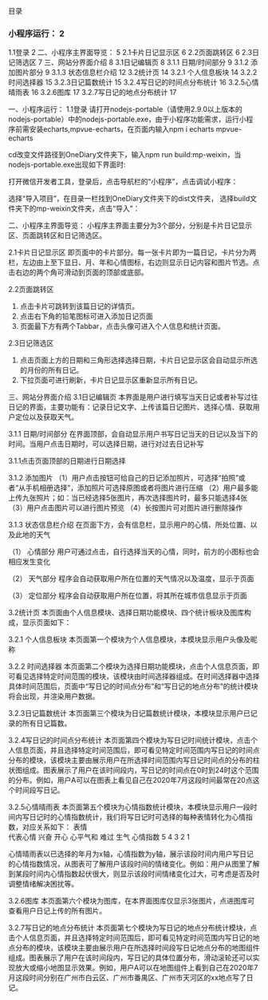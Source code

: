 目录
### 小程序运行：	2
1.1登录	2
二、小程序主界面导览：	5
2.1卡片日记显示区	6
2.2页面跳转区	6
2.3日记筛选区	7
三、网站分界面介绍	8
3.1日记编辑页	8
3.1.1 	日期/时间部分	9
3.1.2 	添加图片部分	9
3.1.3 	状态信息栏介绍	12
3.2统计页	14
3.2.1 个人信息板块	14
3.2.2 时间选择器	15
3.2.3日记篇数统计	15
3.2.4写日记的时间点分布统计	16
3.2.5心情晴雨表	16
3.2.6图库	17
3.2.7写日记的地点分布统计	17

一、小程序运行：
1.1登录
 请打开nodejs-portable（请使用2.9.0以上版本的nodejs-portable）中的nodejs-portable.exe，由于小程序功能需求，运行小程序前需安装echarts,mpvue-echarts，在页面内输入npm i echarts mpvue-echarts
 
cd改变文件路径到OneDiary文件夹下，输入npm run build:mp-weixin，当nodejs-portable.exe出现如下界面时:
 
打开微信开发者工具，登录后，点击导航栏的“小程序”，点击调试小程序： 
 
选择“导入项目”，在目录一栏找到OneDiary文件夹下的dist文件夹， 选择build文件夹下的mp-weixin文件夹，点击“导入”：
  
二、小程序主界面导览：
小程序主界面主要分为3个部分，分别是卡片日记显示区、页面跳转区和日记筛选区。
 
2.1卡片日记显示区
即页面中的卡片部分。每一张卡片即为一篇日记，卡片分为两栏，左边由上至下显日、月、年和心情图标，右边则显示日记内容和图片节选。点击右边的两个角可滑动到页面的顶部或底部。

2.2页面跳转区
1.	点击卡片可跳转到该篇日记的详情页。
2.	点击右下角的铅笔图标可进入添加日记页面
3.	页面最下方有两个Tabbar，点击头像可进入个人信息和统计页面。

2.3日记筛选区
1.	点击页面上方的日期和三角形选择选择日期，卡片日记显示区会自动显示所选的月份的所有日记。
2.	下拉页面可进行刷新，卡片日记显示区重新显示所有日记。      

三、网站分界面介绍
3.1日记编辑页
本界面是用户进行填写当天日记或者补写过往日记的界面，主要功能有：记录日记文字、上传该篇日记图片、选择心情、获取用户定位以及获取天气。

3.1.1 	日期/时间部分
在界面顶部，会自动显示用户书写日记当天的日记以及当下的时间。当用户点击日期时，可以选择日期，进行对过去日记补写
  
3.1.1点击页面顶部的日期进行日期选择

3.1.2 	添加图片
（1）用户点击按钮可给自己的日记添加照片，可选择“拍照”或者“从手机相册选择”，添加照片可选择原图或者将图片进行压缩
（2）用户最多能上传九张照片；如：当已经选择5张图片，再次选择图片时，最多只能选择4张
（3）用户点击图片可以进行图片预览
（4）长按图片可对图片进行删除操作
 
3.1.3 	状态信息栏介绍
在页面下方，会有信息栏，显示用户的心情、所处位置、以及此地的天气
 
（1）	心情部分
用户可通过点击，自行选择当天的心情，同时，前方的小图标也会相应发生变化
 
（2）	天气部分
程序会自动获取用户所在位置的天气情况以及温度，显示于页面
 
（3）	定位部分
程序会自动获取用户所在位置，将其所在城市信息显示于页面
 
3.2统计页
本页面由个人信息模块、选择日期功能模块、四个统计板块及图库构成，显示页面如下：
 
3.2.1 个人信息板块
本页面第一个模块为个人信息模块，本模块显示用户头像及昵称

3.2.2 时间选择器
本页面第二个模块为选择日期功能模块，点击个人信息页面，即可看见选择特定时间范围的模块，该模块由时间选择器组成。在时间选择器中选择具体时间范围后，页面中“写日记的时间点分布”和“写日记的地点分布”的统计模块将会出现，并渲染用户数据。
 
3.2.3日记篇数统计
本页面第三个模块为日记篇数统计模块，本模块显示用户已记录的所有日记篇数。
 
3.2.4写日记的时间点分布统计
本页面第四个模块为写日记时间统计模块，点击个人信息页面，并且选择特定时间范围后，即可看见特定时间范围内写日记的时间点分布的模块，该模块主要由展示用户在所选择时间范围内写日记时间点的分布的柱状图组成。图表展示了用户在该时间段内，写日记的时间点在0时到24时这个范围的分布。例如，用户A可以在图表上看见自己在2020年7月这段时间最常在20点这个时间段写日记。
 
3.2.5心情晴雨表
本页面第五个模块为心情指数统计模块，本模块显示用户一段时间内写日记时的心情指数统计，我们将写日记时可选择的每种表情转化为心情指数，对应关系如下：
表情	 	 	 	 	 
代表心情	兴奋	开心	心平气和	难过	生气
心情指数	5	4	3	2	1

心情晴雨表以已选择的年月为x轴，心情指数为y轴，展示该段时间内用户写日记的心情指数情况，从图表可了解用户该段时间的情绪变化。例如：用户从图里了解到某段时间内心情指数起伏很大，则显示该段时间情绪变化过大，可考虑是否及时调整情绪解决困扰等。
 
3.2.6图库
本页面第六个模块为图库，在本界面图库仅显示3张图片，点进图库可查看用户日记上传的所有图片。
 
3.2.7写日记的地点分布统计
本页面第七个模块为写日记的地点分布统计模块，点击个人信息页面，并且选择特定时间范围后，即可看见特定时间范围内写日记的地点分布的模块，该模块主要由展示用户在所选择时间段写日记地点分布的地图组件组成。图表展示了用户在该时间段内，写日记的具体位置分布，滑动滚轮还可以实现放大或缩小地图显示效果。例如，用户A可以在地图组件上看到自己在2020年7月这段时间分别在广州市白云区、广州市番禺区、广州市天河区的xx地点写了日记。
 

